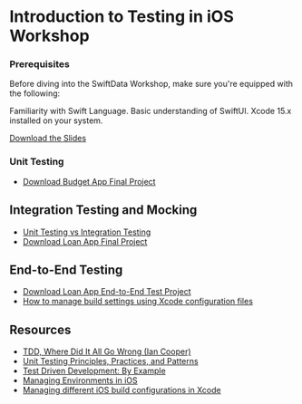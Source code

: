 # Introduction to Testing in iOS Workshop

### Prerequisites

Before diving into the SwiftData Workshop, make sure you're equipped with the following:

Familiarity with Swift Language.
Basic understanding of SwiftUI.
Xcode 15.x installed on your system.

[Download the Slides](slides.pdf)

### Unit Testing 
- [Download Budget App Final Project](BudgetApp.zip)

## Integration Testing and Mocking 
- [Unit Testing vs Integration Testing](https://circleci.com/blog/unit-testing-vs-integration-testing/)
- [Download Loan App Final Project](LoanApp.zip)

## End-to-End Testing 

- [Download Loan App End-to-End Test Project](LoanApp-end-to-end-test.zip) 
- [How to manage build settings using Xcode configuration files](https://www.danijelavrzan.com/posts/2022/11/xcode-configuration/)

## Resources 
- [TDD, Where Did It All Go Wrong (Ian Cooper)](https://youtu.be/EZ05e7EMOLM?si=QDfLTerjYkA1D-UD)
- [Unit Testing Principles, Practices, and Patterns](https://a.co/d/6XjHFDK)
- [Test Driven Development: By Example](https://a.co/d/cZwpuFc)
- [Managing Environments in iOS](https://sarunw.com/posts/how-to-set-up-ios-environments/)
- [Managing different iOS build configurations in Xcode](https://tanaschita.com/20220214-managing-different-ios-environments-in-xcode/)